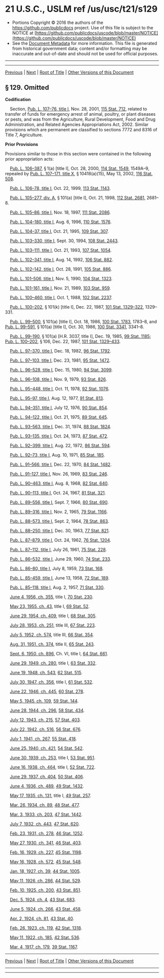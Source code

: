 ---
---

# 21 U.S.C., USLM ref /us/usc/t21/s129

* Portions Copyright © 2016 the authors of the https://github.com/publicdocs project.
  Use of this file is subject to the NOTICE at [https://github.com/publicdocs/uscode/blob/master/NOTICE](https://github.com/publicdocs/uscode/blob/master/NOTICE)
* See the [Document Metadata](././../../../../..//README.md) for more information.
  This file is generated from historical government data; content and/or formatting may be inaccurate and out-of-date and should not be used for official purposes.

----------
----------

[Previous](./../../../../..//us/usc/t21/ch4/schIII/m__us_usc_t21_s115...128.md) | [Next](./../../../../..//us/usc/t21/ch4/schIII/m__us_usc_t21_s129a...131.md) | [Root of Title](./../../../../../) | [Other Versions of this Document](https://publicdocs.github.io/go/links?ns=uslm&ref=%2Fus%2Fusc%2Ft21%2Fs129)

## § 129. Omitted

 __Codification__ 

    Section, [Pub. L. 107–76, title I][/us/pl/107/76/tI], Nov. 28, 2001, [115 Stat. 712][/us/stat/115/712], related to transfer of funds for emergency arrest of animal, poultry, or plant diseases or pests, and was from the Agriculture, Rural Development, Food and Drug Administration, and Related Agencies Appropriations Act, 2002. Similar provisions which are permanent are classified to sections 7772 and 8316 of Title 7, Agriculture.

 __Prior Provisions__ 

Provisions similar to those in this section were contained in the following prior appropriation acts:

    [Pub. L. 106–387][/us/pl/106/387], § 1(a) \[title I\], Oct. 28, 2000, [114 Stat. 1549][/us/stat/114/1549], 1549A–9, repealed by [Pub. L. 107–171, title X][/us/pl/107/171/tX], § 10418(a)(15), May 13, 2002, [116 Stat. 508][/us/stat/116/508].

    [Pub. L. 106–78, title I][/us/pl/106/78/tI], Oct. 22, 1999, [113 Stat. 1143][/us/stat/113/1143].

    [Pub. L. 105–277, div. A][/us/pl/105/277/dA], § 101(a) \[title I\], Oct. 21, 1998, [112 Stat. 2681][/us/stat/112/2681], 2681–8.

    [Pub. L. 105–86, title I][/us/pl/105/86/tI], Nov. 18, 1997, [111 Stat. 2086][/us/stat/111/2086].

    [Pub. L. 104–180, title I][/us/pl/104/180/tI], Aug. 6, 1996, [110 Stat. 1576][/us/stat/110/1576].

    [Pub. L. 104–37, title I][/us/pl/104/37/tI], Oct. 21, 1995, [109 Stat. 307][/us/stat/109/307].

    [Pub. L. 103–330, title I][/us/pl/103/330/tI], Sept. 30, 1994, [108 Stat. 2443][/us/stat/108/2443].

    [Pub. L. 103–111, title I][/us/pl/103/111/tI], Oct. 21, 1993, [107 Stat. 1054][/us/stat/107/1054].

    [Pub. L. 102–341, title I][/us/pl/102/341/tI], Aug. 14, 1992, [106 Stat. 882][/us/stat/106/882].

    [Pub. L. 102–142, title I][/us/pl/102/142/tI], Oct. 28, 1991, [105 Stat. 886][/us/stat/105/886].

    [Pub. L. 101–506, title I][/us/pl/101/506/tI], Nov. 5, 1990, [104 Stat. 1323][/us/stat/104/1323].

    [Pub. L. 101–161, title I][/us/pl/101/161/tI], Nov. 21, 1989, [103 Stat. 959][/us/stat/103/959].

    [Pub. L. 100–460, title I][/us/pl/100/460/tI], Oct. 1, 1988, [102 Stat. 2237][/us/stat/102/2237].

    [Pub. L. 100–202][/us/pl/100/202], § 101(k) \[title I\], Dec. 22, 1987, [101 Stat. 1329–322][/us/stat/101/1329-322], 1329–331.

    [Pub. L. 99–500][/us/pl/99/500], § 101(a) \[title I\], Oct. 18, 1986, [100 Stat. 1783][/us/stat/100/1783], 1783–8, and [Pub. L. 99–591][/us/pl/99/591], § 101(a) \[title I\], Oct. 30, 1986, [100 Stat. 3341][/us/stat/100/3341], 3341–8.

    [Pub. L. 99–190][/us/pl/99/190], § 101(a) \[H.R. 3037, title I\], Dec. 19, 1985, [99 Stat. 1185][/us/stat/99/1185]; [Pub. L. 100–202][/us/pl/100/202], § 106, Dec. 22, 1987, [101 Stat. 1329–433][/us/stat/101/1329-433].

    [Pub. L. 97–370, title I][/us/pl/97/370/tI], Dec. 18, 1982, [96 Stat. 1792][/us/stat/96/1792].

    [Pub. L. 97–103, title I][/us/pl/97/103/tI], Dec. 23, 1981, [95 Stat. 1472][/us/stat/95/1472].

    [Pub. L. 96–528, title I][/us/pl/96/528/tI], Dec. 15, 1980, [94 Stat. 3099][/us/stat/94/3099].

    [Pub. L. 96–108, title I][/us/pl/96/108/tI], Nov. 9, 1979, [93 Stat. 826][/us/stat/93/826].

    [Pub. L. 95–448, title I][/us/pl/95/448/tI], Oct. 11, 1978, [92 Stat. 1076][/us/stat/92/1076].

    [Pub. L. 95–97, title I][/us/pl/95/97/tI], Aug. 12, 1977, [91 Stat. 813][/us/stat/91/813].

    [Pub. L. 94–351, title I][/us/pl/94/351/tI], July 12, 1976, [90 Stat. 854][/us/stat/90/854].

    [Pub. L. 94–122, title I][/us/pl/94/122/tI], Oct. 21, 1975, [89 Stat. 645][/us/stat/89/645].

    [Pub. L. 93–563, title I][/us/pl/93/563/tI], Dec. 31, 1974, [88 Stat. 1824][/us/stat/88/1824].

    [Pub. L. 93–135, title I][/us/pl/93/135/tI], Oct. 24, 1973, [87 Stat. 472][/us/stat/87/472].

    [Pub. L. 92–399, title I][/us/pl/92/399/tI], Aug. 22, 1972, [86 Stat. 594][/us/stat/86/594].

    [Pub. L. 92–73, title I][/us/pl/92/73/tI], Aug. 10, 1971, [85 Stat. 185][/us/stat/85/185].

    [Pub. L. 91–566, title I][/us/pl/91/566/tI], Dec. 22, 1970, [84 Stat. 1482][/us/stat/84/1482].

    [Pub. L. 91–127, title I][/us/pl/91/127/tI], Nov. 26, 1969, [83 Stat. 246][/us/stat/83/246].

    [Pub. L. 90–463, title I][/us/pl/90/463/tI], Aug. 8, 1968, [82 Stat. 640][/us/stat/82/640].

    [Pub. L. 90–113, title I][/us/pl/90/113/tI], Oct. 24, 1967, [81 Stat. 321][/us/stat/81/321].

    [Pub. L. 89–556, title I][/us/pl/89/556/tI], Sept. 7, 1966, [80 Stat. 690][/us/stat/80/690].

    [Pub. L. 89–316, title I][/us/pl/89/316/tI], Nov. 2, 1965, [79 Stat. 1166][/us/stat/79/1166].

    [Pub. L. 88–573, title I][/us/pl/88/573/tI], Sept. 2, 1964, [78 Stat. 863][/us/stat/78/863].

    [Pub. L. 88–250, title I][/us/pl/88/250/tI], Dec. 30, 1963, [77 Stat. 821][/us/stat/77/821].

    [Pub. L. 87–879, title I][/us/pl/87/879/tI], Oct. 24, 1962, [76 Stat. 1204][/us/stat/76/1204].

    [Pub. L. 87–112, title I][/us/pl/87/112/tI], July 26, 1961, [75 Stat. 228][/us/stat/75/228].

    [Pub. L. 86–532, title I][/us/pl/86/532/tI], June 29, 1960, [74 Stat. 233][/us/stat/74/233].

    [Pub. L. 86–80, title I][/us/pl/86/80/tI], July 8, 1959, [73 Stat. 168][/us/stat/73/168].

    [Pub. L. 85–459, title I][/us/pl/85/459/tI], June 13, 1958, [72 Stat. 189][/us/stat/72/189].

    [Pub. L. 85–118, title I][/us/pl/85/118/tI], Aug. 2, 1957, [71 Stat. 330][/us/stat/71/330].

    [June 4, 1956, ch. 355][/us/act/1956-06-04/ch355], title I, [70 Stat. 230][/us/stat/70/230].

    [May 23, 1955, ch. 43][/us/act/1955-05-23/ch43], title I, [69 Stat. 52][/us/stat/69/52].

    [June 29, 1954, ch. 409][/us/act/1954-06-29/ch409], title I, [68 Stat. 305][/us/stat/68/305].

    [July 28, 1953, ch. 251][/us/act/1953-07-28/ch251], title III, [67 Stat. 223][/us/stat/67/223].

    [July 5, 1952, ch. 574][/us/act/1952-07-05/ch574], title III, [66 Stat. 354][/us/stat/66/354].

    [Aug. 31, 1951, ch. 374][/us/act/1951-08-31/ch374], title II, [65 Stat. 243][/us/stat/65/243].

    [Sept. 6, 1950, ch. 896][/us/act/1950-09-06/ch896], Ch. VI, title I, [64 Stat. 661][/us/stat/64/661].

    [June 29, 1949, ch. 280][/us/act/1949-06-29/ch280], title I, [63 Stat. 332][/us/stat/63/332].

    [June 19, 1948, ch. 543][/us/act/1948-06-19/ch543], [62 Stat. 515][/us/stat/62/515].

    [July 30, 1947, ch. 356][/us/act/1947-07-30/ch356], title I, [61 Stat. 532][/us/stat/61/532].

    [June 22, 1946, ch. 445][/us/act/1946-06-22/ch445], [60 Stat. 278][/us/stat/60/278].

    [May 5, 1945, ch. 109][/us/act/1945-05-05/ch109], [59 Stat. 144][/us/stat/59/144].

    [June 28, 1944, ch. 296][/us/act/1944-06-28/ch296], [58 Stat. 434][/us/stat/58/434].

    [July 12, 1943, ch. 215][/us/act/1943-07-12/ch215], [57 Stat. 403][/us/stat/57/403].

    [July 22, 1942, ch. 516][/us/act/1942-07-22/ch516], [56 Stat. 676][/us/stat/56/676].

    [July 1, 1941, ch. 267][/us/act/1941-07-01/ch267], [55 Stat. 418][/us/stat/55/418].

    [June 25, 1940, ch. 421][/us/act/1940-06-25/ch421], [54 Stat. 542][/us/stat/54/542].

    [June 30, 1939, ch. 253][/us/act/1939-06-30/ch253], title I, [53 Stat. 951][/us/stat/53/951].

    [June 16, 1938, ch. 464][/us/act/1938-06-16/ch464], title I, [52 Stat. 722][/us/stat/52/722].

    [June 29, 1937, ch. 404][/us/act/1937-06-29/ch404], [50 Stat. 406][/us/stat/50/406].

    [June 4, 1936, ch. 489][/us/act/1936-06-04/ch489], [49 Stat. 1432][/us/stat/49/1432].

    [May 17, 1935, ch. 131][/us/act/1935-05-17/ch131], title I, [49 Stat. 257][/us/stat/49/257].

    [Mar. 26, 1934, ch. 89][/us/act/1934-03-26/ch89], [48 Stat. 477][/us/stat/48/477].

    [Mar. 3, 1933, ch. 203][/us/act/1933-03-03/ch203], [47 Stat. 1442][/us/stat/47/1442].

    [July 7, 1932, ch. 443][/us/act/1932-07-07/ch443], [47 Stat. 620][/us/stat/47/620].

    [Feb. 23, 1931, ch. 278][/us/act/1931-02-23/ch278], [46 Stat. 1252][/us/stat/46/1252].

    [May 27, 1930, ch. 341][/us/act/1930-05-27/ch341], [46 Stat. 403][/us/stat/46/403].

    [Feb. 16, 1929, ch. 227][/us/act/1929-02-16/ch227], [45 Stat. 1198][/us/stat/45/1198].

    [May 16, 1928, ch. 572][/us/act/1928-05-16/ch572], [45 Stat. 548][/us/stat/45/548].

    [Jan. 18, 1927, ch. 39][/us/act/1927-01-18/ch39], [44 Stat. 1005][/us/stat/44/1005].

    [May 11, 1926, ch. 286][/us/act/1926-05-11/ch286], [44 Stat. 529][/us/stat/44/529].

    [Feb. 10, 1925, ch. 200][/us/act/1925-02-10/ch200], [43 Stat. 851][/us/stat/43/851].

    [Dec. 5, 1924, ch. 4][/us/act/1924-12-05/ch4], [43 Stat. 683][/us/stat/43/683].

    [June 5, 1924, ch. 266][/us/act/1924-06-05/ch266], [43 Stat. 458][/us/stat/43/458].

    [Apr. 2, 1924, ch. 81][/us/act/1924-04-02/ch81], [43 Stat. 40][/us/stat/43/40].

    [Feb. 26, 1923, ch. 119][/us/act/1923-02-26/ch119], [42 Stat. 1318][/us/stat/42/1318].

    [May 11, 1922, ch. 185][/us/act/1922-05-11/ch185], [42 Stat. 536][/us/stat/42/536].

    [Mar. 4, 1917, ch. 179][/us/act/1917-03-04/ch179], [39 Stat. 1167][/us/stat/39/1167].

----------

[Previous](./../../../../..//us/usc/t21/ch4/schIII/m__us_usc_t21_s115...128.md) | [Next](./../../../../..//us/usc/t21/ch4/schIII/m__us_usc_t21_s129a...131.md) | [Root of Title](./../../../../../) | [Other Versions of this Document](https://publicdocs.github.io/go/links?ns=uslm&ref=%2Fus%2Fusc%2Ft21%2Fs129)

----------
----------

[/us/pl/107/76/tI]: https://publicdocs.github.io/go/links?ns=uslm&ref=%2Fus%2Fpl%2F107%2F76%2FtI
[/us/stat/115/712]: https://publicdocs.github.io/go/links?ns=uslm&ref=%2Fus%2Fstat%2F115%2F712
[/us/pl/106/387]: https://publicdocs.github.io/go/links?ns=uslm&ref=%2Fus%2Fpl%2F106%2F387
[/us/stat/114/1549]: https://publicdocs.github.io/go/links?ns=uslm&ref=%2Fus%2Fstat%2F114%2F1549
[/us/pl/107/171/tX]: https://publicdocs.github.io/go/links?ns=uslm&ref=%2Fus%2Fpl%2F107%2F171%2FtX
[/us/stat/116/508]: https://publicdocs.github.io/go/links?ns=uslm&ref=%2Fus%2Fstat%2F116%2F508
[/us/pl/106/78/tI]: https://publicdocs.github.io/go/links?ns=uslm&ref=%2Fus%2Fpl%2F106%2F78%2FtI
[/us/stat/113/1143]: https://publicdocs.github.io/go/links?ns=uslm&ref=%2Fus%2Fstat%2F113%2F1143
[/us/pl/105/277/dA]: https://publicdocs.github.io/go/links?ns=uslm&ref=%2Fus%2Fpl%2F105%2F277%2FdA
[/us/stat/112/2681]: https://publicdocs.github.io/go/links?ns=uslm&ref=%2Fus%2Fstat%2F112%2F2681
[/us/pl/105/86/tI]: https://publicdocs.github.io/go/links?ns=uslm&ref=%2Fus%2Fpl%2F105%2F86%2FtI
[/us/stat/111/2086]: https://publicdocs.github.io/go/links?ns=uslm&ref=%2Fus%2Fstat%2F111%2F2086
[/us/pl/104/180/tI]: https://publicdocs.github.io/go/links?ns=uslm&ref=%2Fus%2Fpl%2F104%2F180%2FtI
[/us/stat/110/1576]: https://publicdocs.github.io/go/links?ns=uslm&ref=%2Fus%2Fstat%2F110%2F1576
[/us/pl/104/37/tI]: https://publicdocs.github.io/go/links?ns=uslm&ref=%2Fus%2Fpl%2F104%2F37%2FtI
[/us/stat/109/307]: https://publicdocs.github.io/go/links?ns=uslm&ref=%2Fus%2Fstat%2F109%2F307
[/us/pl/103/330/tI]: https://publicdocs.github.io/go/links?ns=uslm&ref=%2Fus%2Fpl%2F103%2F330%2FtI
[/us/stat/108/2443]: https://publicdocs.github.io/go/links?ns=uslm&ref=%2Fus%2Fstat%2F108%2F2443
[/us/pl/103/111/tI]: https://publicdocs.github.io/go/links?ns=uslm&ref=%2Fus%2Fpl%2F103%2F111%2FtI
[/us/stat/107/1054]: https://publicdocs.github.io/go/links?ns=uslm&ref=%2Fus%2Fstat%2F107%2F1054
[/us/pl/102/341/tI]: https://publicdocs.github.io/go/links?ns=uslm&ref=%2Fus%2Fpl%2F102%2F341%2FtI
[/us/stat/106/882]: https://publicdocs.github.io/go/links?ns=uslm&ref=%2Fus%2Fstat%2F106%2F882
[/us/pl/102/142/tI]: https://publicdocs.github.io/go/links?ns=uslm&ref=%2Fus%2Fpl%2F102%2F142%2FtI
[/us/stat/105/886]: https://publicdocs.github.io/go/links?ns=uslm&ref=%2Fus%2Fstat%2F105%2F886
[/us/pl/101/506/tI]: https://publicdocs.github.io/go/links?ns=uslm&ref=%2Fus%2Fpl%2F101%2F506%2FtI
[/us/stat/104/1323]: https://publicdocs.github.io/go/links?ns=uslm&ref=%2Fus%2Fstat%2F104%2F1323
[/us/pl/101/161/tI]: https://publicdocs.github.io/go/links?ns=uslm&ref=%2Fus%2Fpl%2F101%2F161%2FtI
[/us/stat/103/959]: https://publicdocs.github.io/go/links?ns=uslm&ref=%2Fus%2Fstat%2F103%2F959
[/us/pl/100/460/tI]: https://publicdocs.github.io/go/links?ns=uslm&ref=%2Fus%2Fpl%2F100%2F460%2FtI
[/us/stat/102/2237]: https://publicdocs.github.io/go/links?ns=uslm&ref=%2Fus%2Fstat%2F102%2F2237
[/us/pl/100/202]: https://publicdocs.github.io/go/links?ns=uslm&ref=%2Fus%2Fpl%2F100%2F202
[/us/stat/101/1329-322]: https://publicdocs.github.io/go/links?ns=uslm&ref=%2Fus%2Fstat%2F101%2F1329-322
[/us/pl/99/500]: https://publicdocs.github.io/go/links?ns=uslm&ref=%2Fus%2Fpl%2F99%2F500
[/us/stat/100/1783]: https://publicdocs.github.io/go/links?ns=uslm&ref=%2Fus%2Fstat%2F100%2F1783
[/us/pl/99/591]: https://publicdocs.github.io/go/links?ns=uslm&ref=%2Fus%2Fpl%2F99%2F591
[/us/stat/100/3341]: https://publicdocs.github.io/go/links?ns=uslm&ref=%2Fus%2Fstat%2F100%2F3341
[/us/pl/99/190]: https://publicdocs.github.io/go/links?ns=uslm&ref=%2Fus%2Fpl%2F99%2F190
[/us/stat/99/1185]: https://publicdocs.github.io/go/links?ns=uslm&ref=%2Fus%2Fstat%2F99%2F1185
[/us/pl/100/202]: https://publicdocs.github.io/go/links?ns=uslm&ref=%2Fus%2Fpl%2F100%2F202
[/us/stat/101/1329-433]: https://publicdocs.github.io/go/links?ns=uslm&ref=%2Fus%2Fstat%2F101%2F1329-433
[/us/pl/97/370/tI]: https://publicdocs.github.io/go/links?ns=uslm&ref=%2Fus%2Fpl%2F97%2F370%2FtI
[/us/stat/96/1792]: https://publicdocs.github.io/go/links?ns=uslm&ref=%2Fus%2Fstat%2F96%2F1792
[/us/pl/97/103/tI]: https://publicdocs.github.io/go/links?ns=uslm&ref=%2Fus%2Fpl%2F97%2F103%2FtI
[/us/stat/95/1472]: https://publicdocs.github.io/go/links?ns=uslm&ref=%2Fus%2Fstat%2F95%2F1472
[/us/pl/96/528/tI]: https://publicdocs.github.io/go/links?ns=uslm&ref=%2Fus%2Fpl%2F96%2F528%2FtI
[/us/stat/94/3099]: https://publicdocs.github.io/go/links?ns=uslm&ref=%2Fus%2Fstat%2F94%2F3099
[/us/pl/96/108/tI]: https://publicdocs.github.io/go/links?ns=uslm&ref=%2Fus%2Fpl%2F96%2F108%2FtI
[/us/stat/93/826]: https://publicdocs.github.io/go/links?ns=uslm&ref=%2Fus%2Fstat%2F93%2F826
[/us/pl/95/448/tI]: https://publicdocs.github.io/go/links?ns=uslm&ref=%2Fus%2Fpl%2F95%2F448%2FtI
[/us/stat/92/1076]: https://publicdocs.github.io/go/links?ns=uslm&ref=%2Fus%2Fstat%2F92%2F1076
[/us/pl/95/97/tI]: https://publicdocs.github.io/go/links?ns=uslm&ref=%2Fus%2Fpl%2F95%2F97%2FtI
[/us/stat/91/813]: https://publicdocs.github.io/go/links?ns=uslm&ref=%2Fus%2Fstat%2F91%2F813
[/us/pl/94/351/tI]: https://publicdocs.github.io/go/links?ns=uslm&ref=%2Fus%2Fpl%2F94%2F351%2FtI
[/us/stat/90/854]: https://publicdocs.github.io/go/links?ns=uslm&ref=%2Fus%2Fstat%2F90%2F854
[/us/pl/94/122/tI]: https://publicdocs.github.io/go/links?ns=uslm&ref=%2Fus%2Fpl%2F94%2F122%2FtI
[/us/stat/89/645]: https://publicdocs.github.io/go/links?ns=uslm&ref=%2Fus%2Fstat%2F89%2F645
[/us/pl/93/563/tI]: https://publicdocs.github.io/go/links?ns=uslm&ref=%2Fus%2Fpl%2F93%2F563%2FtI
[/us/stat/88/1824]: https://publicdocs.github.io/go/links?ns=uslm&ref=%2Fus%2Fstat%2F88%2F1824
[/us/pl/93/135/tI]: https://publicdocs.github.io/go/links?ns=uslm&ref=%2Fus%2Fpl%2F93%2F135%2FtI
[/us/stat/87/472]: https://publicdocs.github.io/go/links?ns=uslm&ref=%2Fus%2Fstat%2F87%2F472
[/us/pl/92/399/tI]: https://publicdocs.github.io/go/links?ns=uslm&ref=%2Fus%2Fpl%2F92%2F399%2FtI
[/us/stat/86/594]: https://publicdocs.github.io/go/links?ns=uslm&ref=%2Fus%2Fstat%2F86%2F594
[/us/pl/92/73/tI]: https://publicdocs.github.io/go/links?ns=uslm&ref=%2Fus%2Fpl%2F92%2F73%2FtI
[/us/stat/85/185]: https://publicdocs.github.io/go/links?ns=uslm&ref=%2Fus%2Fstat%2F85%2F185
[/us/pl/91/566/tI]: https://publicdocs.github.io/go/links?ns=uslm&ref=%2Fus%2Fpl%2F91%2F566%2FtI
[/us/stat/84/1482]: https://publicdocs.github.io/go/links?ns=uslm&ref=%2Fus%2Fstat%2F84%2F1482
[/us/pl/91/127/tI]: https://publicdocs.github.io/go/links?ns=uslm&ref=%2Fus%2Fpl%2F91%2F127%2FtI
[/us/stat/83/246]: https://publicdocs.github.io/go/links?ns=uslm&ref=%2Fus%2Fstat%2F83%2F246
[/us/pl/90/463/tI]: https://publicdocs.github.io/go/links?ns=uslm&ref=%2Fus%2Fpl%2F90%2F463%2FtI
[/us/stat/82/640]: https://publicdocs.github.io/go/links?ns=uslm&ref=%2Fus%2Fstat%2F82%2F640
[/us/pl/90/113/tI]: https://publicdocs.github.io/go/links?ns=uslm&ref=%2Fus%2Fpl%2F90%2F113%2FtI
[/us/stat/81/321]: https://publicdocs.github.io/go/links?ns=uslm&ref=%2Fus%2Fstat%2F81%2F321
[/us/pl/89/556/tI]: https://publicdocs.github.io/go/links?ns=uslm&ref=%2Fus%2Fpl%2F89%2F556%2FtI
[/us/stat/80/690]: https://publicdocs.github.io/go/links?ns=uslm&ref=%2Fus%2Fstat%2F80%2F690
[/us/pl/89/316/tI]: https://publicdocs.github.io/go/links?ns=uslm&ref=%2Fus%2Fpl%2F89%2F316%2FtI
[/us/stat/79/1166]: https://publicdocs.github.io/go/links?ns=uslm&ref=%2Fus%2Fstat%2F79%2F1166
[/us/pl/88/573/tI]: https://publicdocs.github.io/go/links?ns=uslm&ref=%2Fus%2Fpl%2F88%2F573%2FtI
[/us/stat/78/863]: https://publicdocs.github.io/go/links?ns=uslm&ref=%2Fus%2Fstat%2F78%2F863
[/us/pl/88/250/tI]: https://publicdocs.github.io/go/links?ns=uslm&ref=%2Fus%2Fpl%2F88%2F250%2FtI
[/us/stat/77/821]: https://publicdocs.github.io/go/links?ns=uslm&ref=%2Fus%2Fstat%2F77%2F821
[/us/pl/87/879/tI]: https://publicdocs.github.io/go/links?ns=uslm&ref=%2Fus%2Fpl%2F87%2F879%2FtI
[/us/stat/76/1204]: https://publicdocs.github.io/go/links?ns=uslm&ref=%2Fus%2Fstat%2F76%2F1204
[/us/pl/87/112/tI]: https://publicdocs.github.io/go/links?ns=uslm&ref=%2Fus%2Fpl%2F87%2F112%2FtI
[/us/stat/75/228]: https://publicdocs.github.io/go/links?ns=uslm&ref=%2Fus%2Fstat%2F75%2F228
[/us/pl/86/532/tI]: https://publicdocs.github.io/go/links?ns=uslm&ref=%2Fus%2Fpl%2F86%2F532%2FtI
[/us/stat/74/233]: https://publicdocs.github.io/go/links?ns=uslm&ref=%2Fus%2Fstat%2F74%2F233
[/us/pl/86/80/tI]: https://publicdocs.github.io/go/links?ns=uslm&ref=%2Fus%2Fpl%2F86%2F80%2FtI
[/us/stat/73/168]: https://publicdocs.github.io/go/links?ns=uslm&ref=%2Fus%2Fstat%2F73%2F168
[/us/pl/85/459/tI]: https://publicdocs.github.io/go/links?ns=uslm&ref=%2Fus%2Fpl%2F85%2F459%2FtI
[/us/stat/72/189]: https://publicdocs.github.io/go/links?ns=uslm&ref=%2Fus%2Fstat%2F72%2F189
[/us/pl/85/118/tI]: https://publicdocs.github.io/go/links?ns=uslm&ref=%2Fus%2Fpl%2F85%2F118%2FtI
[/us/stat/71/330]: https://publicdocs.github.io/go/links?ns=uslm&ref=%2Fus%2Fstat%2F71%2F330
[/us/act/1956-06-04/ch355]: https://publicdocs.github.io/go/links?ns=uslm&ref=%2Fus%2Fact%2F1956-06-04%2Fch355
[/us/stat/70/230]: https://publicdocs.github.io/go/links?ns=uslm&ref=%2Fus%2Fstat%2F70%2F230
[/us/act/1955-05-23/ch43]: https://publicdocs.github.io/go/links?ns=uslm&ref=%2Fus%2Fact%2F1955-05-23%2Fch43
[/us/stat/69/52]: https://publicdocs.github.io/go/links?ns=uslm&ref=%2Fus%2Fstat%2F69%2F52
[/us/act/1954-06-29/ch409]: https://publicdocs.github.io/go/links?ns=uslm&ref=%2Fus%2Fact%2F1954-06-29%2Fch409
[/us/stat/68/305]: https://publicdocs.github.io/go/links?ns=uslm&ref=%2Fus%2Fstat%2F68%2F305
[/us/act/1953-07-28/ch251]: https://publicdocs.github.io/go/links?ns=uslm&ref=%2Fus%2Fact%2F1953-07-28%2Fch251
[/us/stat/67/223]: https://publicdocs.github.io/go/links?ns=uslm&ref=%2Fus%2Fstat%2F67%2F223
[/us/act/1952-07-05/ch574]: https://publicdocs.github.io/go/links?ns=uslm&ref=%2Fus%2Fact%2F1952-07-05%2Fch574
[/us/stat/66/354]: https://publicdocs.github.io/go/links?ns=uslm&ref=%2Fus%2Fstat%2F66%2F354
[/us/act/1951-08-31/ch374]: https://publicdocs.github.io/go/links?ns=uslm&ref=%2Fus%2Fact%2F1951-08-31%2Fch374
[/us/stat/65/243]: https://publicdocs.github.io/go/links?ns=uslm&ref=%2Fus%2Fstat%2F65%2F243
[/us/act/1950-09-06/ch896]: https://publicdocs.github.io/go/links?ns=uslm&ref=%2Fus%2Fact%2F1950-09-06%2Fch896
[/us/stat/64/661]: https://publicdocs.github.io/go/links?ns=uslm&ref=%2Fus%2Fstat%2F64%2F661
[/us/act/1949-06-29/ch280]: https://publicdocs.github.io/go/links?ns=uslm&ref=%2Fus%2Fact%2F1949-06-29%2Fch280
[/us/stat/63/332]: https://publicdocs.github.io/go/links?ns=uslm&ref=%2Fus%2Fstat%2F63%2F332
[/us/act/1948-06-19/ch543]: https://publicdocs.github.io/go/links?ns=uslm&ref=%2Fus%2Fact%2F1948-06-19%2Fch543
[/us/stat/62/515]: https://publicdocs.github.io/go/links?ns=uslm&ref=%2Fus%2Fstat%2F62%2F515
[/us/act/1947-07-30/ch356]: https://publicdocs.github.io/go/links?ns=uslm&ref=%2Fus%2Fact%2F1947-07-30%2Fch356
[/us/stat/61/532]: https://publicdocs.github.io/go/links?ns=uslm&ref=%2Fus%2Fstat%2F61%2F532
[/us/act/1946-06-22/ch445]: https://publicdocs.github.io/go/links?ns=uslm&ref=%2Fus%2Fact%2F1946-06-22%2Fch445
[/us/stat/60/278]: https://publicdocs.github.io/go/links?ns=uslm&ref=%2Fus%2Fstat%2F60%2F278
[/us/act/1945-05-05/ch109]: https://publicdocs.github.io/go/links?ns=uslm&ref=%2Fus%2Fact%2F1945-05-05%2Fch109
[/us/stat/59/144]: https://publicdocs.github.io/go/links?ns=uslm&ref=%2Fus%2Fstat%2F59%2F144
[/us/act/1944-06-28/ch296]: https://publicdocs.github.io/go/links?ns=uslm&ref=%2Fus%2Fact%2F1944-06-28%2Fch296
[/us/stat/58/434]: https://publicdocs.github.io/go/links?ns=uslm&ref=%2Fus%2Fstat%2F58%2F434
[/us/act/1943-07-12/ch215]: https://publicdocs.github.io/go/links?ns=uslm&ref=%2Fus%2Fact%2F1943-07-12%2Fch215
[/us/stat/57/403]: https://publicdocs.github.io/go/links?ns=uslm&ref=%2Fus%2Fstat%2F57%2F403
[/us/act/1942-07-22/ch516]: https://publicdocs.github.io/go/links?ns=uslm&ref=%2Fus%2Fact%2F1942-07-22%2Fch516
[/us/stat/56/676]: https://publicdocs.github.io/go/links?ns=uslm&ref=%2Fus%2Fstat%2F56%2F676
[/us/act/1941-07-01/ch267]: https://publicdocs.github.io/go/links?ns=uslm&ref=%2Fus%2Fact%2F1941-07-01%2Fch267
[/us/stat/55/418]: https://publicdocs.github.io/go/links?ns=uslm&ref=%2Fus%2Fstat%2F55%2F418
[/us/act/1940-06-25/ch421]: https://publicdocs.github.io/go/links?ns=uslm&ref=%2Fus%2Fact%2F1940-06-25%2Fch421
[/us/stat/54/542]: https://publicdocs.github.io/go/links?ns=uslm&ref=%2Fus%2Fstat%2F54%2F542
[/us/act/1939-06-30/ch253]: https://publicdocs.github.io/go/links?ns=uslm&ref=%2Fus%2Fact%2F1939-06-30%2Fch253
[/us/stat/53/951]: https://publicdocs.github.io/go/links?ns=uslm&ref=%2Fus%2Fstat%2F53%2F951
[/us/act/1938-06-16/ch464]: https://publicdocs.github.io/go/links?ns=uslm&ref=%2Fus%2Fact%2F1938-06-16%2Fch464
[/us/stat/52/722]: https://publicdocs.github.io/go/links?ns=uslm&ref=%2Fus%2Fstat%2F52%2F722
[/us/act/1937-06-29/ch404]: https://publicdocs.github.io/go/links?ns=uslm&ref=%2Fus%2Fact%2F1937-06-29%2Fch404
[/us/stat/50/406]: https://publicdocs.github.io/go/links?ns=uslm&ref=%2Fus%2Fstat%2F50%2F406
[/us/act/1936-06-04/ch489]: https://publicdocs.github.io/go/links?ns=uslm&ref=%2Fus%2Fact%2F1936-06-04%2Fch489
[/us/stat/49/1432]: https://publicdocs.github.io/go/links?ns=uslm&ref=%2Fus%2Fstat%2F49%2F1432
[/us/act/1935-05-17/ch131]: https://publicdocs.github.io/go/links?ns=uslm&ref=%2Fus%2Fact%2F1935-05-17%2Fch131
[/us/stat/49/257]: https://publicdocs.github.io/go/links?ns=uslm&ref=%2Fus%2Fstat%2F49%2F257
[/us/act/1934-03-26/ch89]: https://publicdocs.github.io/go/links?ns=uslm&ref=%2Fus%2Fact%2F1934-03-26%2Fch89
[/us/stat/48/477]: https://publicdocs.github.io/go/links?ns=uslm&ref=%2Fus%2Fstat%2F48%2F477
[/us/act/1933-03-03/ch203]: https://publicdocs.github.io/go/links?ns=uslm&ref=%2Fus%2Fact%2F1933-03-03%2Fch203
[/us/stat/47/1442]: https://publicdocs.github.io/go/links?ns=uslm&ref=%2Fus%2Fstat%2F47%2F1442
[/us/act/1932-07-07/ch443]: https://publicdocs.github.io/go/links?ns=uslm&ref=%2Fus%2Fact%2F1932-07-07%2Fch443
[/us/stat/47/620]: https://publicdocs.github.io/go/links?ns=uslm&ref=%2Fus%2Fstat%2F47%2F620
[/us/act/1931-02-23/ch278]: https://publicdocs.github.io/go/links?ns=uslm&ref=%2Fus%2Fact%2F1931-02-23%2Fch278
[/us/stat/46/1252]: https://publicdocs.github.io/go/links?ns=uslm&ref=%2Fus%2Fstat%2F46%2F1252
[/us/act/1930-05-27/ch341]: https://publicdocs.github.io/go/links?ns=uslm&ref=%2Fus%2Fact%2F1930-05-27%2Fch341
[/us/stat/46/403]: https://publicdocs.github.io/go/links?ns=uslm&ref=%2Fus%2Fstat%2F46%2F403
[/us/act/1929-02-16/ch227]: https://publicdocs.github.io/go/links?ns=uslm&ref=%2Fus%2Fact%2F1929-02-16%2Fch227
[/us/stat/45/1198]: https://publicdocs.github.io/go/links?ns=uslm&ref=%2Fus%2Fstat%2F45%2F1198
[/us/act/1928-05-16/ch572]: https://publicdocs.github.io/go/links?ns=uslm&ref=%2Fus%2Fact%2F1928-05-16%2Fch572
[/us/stat/45/548]: https://publicdocs.github.io/go/links?ns=uslm&ref=%2Fus%2Fstat%2F45%2F548
[/us/act/1927-01-18/ch39]: https://publicdocs.github.io/go/links?ns=uslm&ref=%2Fus%2Fact%2F1927-01-18%2Fch39
[/us/stat/44/1005]: https://publicdocs.github.io/go/links?ns=uslm&ref=%2Fus%2Fstat%2F44%2F1005
[/us/act/1926-05-11/ch286]: https://publicdocs.github.io/go/links?ns=uslm&ref=%2Fus%2Fact%2F1926-05-11%2Fch286
[/us/stat/44/529]: https://publicdocs.github.io/go/links?ns=uslm&ref=%2Fus%2Fstat%2F44%2F529
[/us/act/1925-02-10/ch200]: https://publicdocs.github.io/go/links?ns=uslm&ref=%2Fus%2Fact%2F1925-02-10%2Fch200
[/us/stat/43/851]: https://publicdocs.github.io/go/links?ns=uslm&ref=%2Fus%2Fstat%2F43%2F851
[/us/act/1924-12-05/ch4]: https://publicdocs.github.io/go/links?ns=uslm&ref=%2Fus%2Fact%2F1924-12-05%2Fch4
[/us/stat/43/683]: https://publicdocs.github.io/go/links?ns=uslm&ref=%2Fus%2Fstat%2F43%2F683
[/us/act/1924-06-05/ch266]: https://publicdocs.github.io/go/links?ns=uslm&ref=%2Fus%2Fact%2F1924-06-05%2Fch266
[/us/stat/43/458]: https://publicdocs.github.io/go/links?ns=uslm&ref=%2Fus%2Fstat%2F43%2F458
[/us/act/1924-04-02/ch81]: https://publicdocs.github.io/go/links?ns=uslm&ref=%2Fus%2Fact%2F1924-04-02%2Fch81
[/us/stat/43/40]: https://publicdocs.github.io/go/links?ns=uslm&ref=%2Fus%2Fstat%2F43%2F40
[/us/act/1923-02-26/ch119]: https://publicdocs.github.io/go/links?ns=uslm&ref=%2Fus%2Fact%2F1923-02-26%2Fch119
[/us/stat/42/1318]: https://publicdocs.github.io/go/links?ns=uslm&ref=%2Fus%2Fstat%2F42%2F1318
[/us/act/1922-05-11/ch185]: https://publicdocs.github.io/go/links?ns=uslm&ref=%2Fus%2Fact%2F1922-05-11%2Fch185
[/us/stat/42/536]: https://publicdocs.github.io/go/links?ns=uslm&ref=%2Fus%2Fstat%2F42%2F536
[/us/act/1917-03-04/ch179]: https://publicdocs.github.io/go/links?ns=uslm&ref=%2Fus%2Fact%2F1917-03-04%2Fch179
[/us/stat/39/1167]: https://publicdocs.github.io/go/links?ns=uslm&ref=%2Fus%2Fstat%2F39%2F1167


